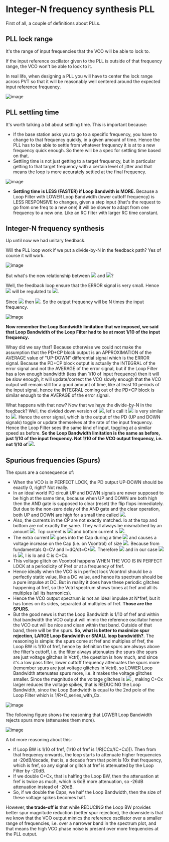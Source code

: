# Integer-N frequency synthesis PLL

First of all, a couple of definitions about PLLs.

## PLL lock range

It's the range of input frequencies that the VCO will be able to lock to.

If the input reference oscillator given to the PLL is outside of that frequency range, the VCO won't be able to lock to it.

In real life, when designing a PLL you will have to center the lock range across PVT so that it will be reasonably well centered around the expected input reference frequency.

![image](https://user-images.githubusercontent.com/95447782/164891587-b6f9058c-7ce3-4b91-a69f-41a66b1bd4de.png)



## PLL settling time

It's worth talking a bit about settling time. This is important because:

* If the base station asks you to go to a specific frequency, you have to change to that frequency quickly, in a given amount of time. Hence the PLL has to be able to settle from whatever frequency it is at to a new frequency quick enough. So there will be a spec for settling time based on that.
* Settling time is not just getting to a target frequency, but in particular getting to that target frequency with a certain level of jitter and that means the loop is more accurately settled at the final frequency.

![image](https://user-images.githubusercontent.com/95447782/164891594-c8e7ee1f-dda9-47c2-8bdc-d194644539b4.png)

* **Settling time is LESS (FASTER) if Loop Bandwith is MORE.** Because a Loop Filter with LOWER Loop Bandwidth (lower cuttoff frequency) is LESS RESPONSIVE to changes, given a step input (that's the request to go from one freq to a new one) it will be slower to adapt from one frequency to a new one. Like an RC filter with larger RC time constant.



## Integer-N frequency synthesis
Up until now we had unitary feedback.

Will the PLL loop work if we put a divide-by-N in the feedback path? Yes of course it will work.

![image](https://user-images.githubusercontent.com/95447782/164891610-fc8a2cfb-01d8-4dc7-ad5b-381f0fcee806.png)


But what's the new relationship between <img src="https://render.githubusercontent.com/render/math?math=\phi_{out}"> and <img src="https://render.githubusercontent.com/render/math?math=\phi_{ref}">?

Well, the feedback loop ensure that the ERROR signal is very small. Hence <img src="https://render.githubusercontent.com/render/math?math=\phi_{out}"> will be regulated to <img src="https://render.githubusercontent.com/render/math?math=N*\phi_{ref}">.

Since <img src="https://render.githubusercontent.com/render/math?math=\omega_{\mathrm{out}} =\frac{d}{\mathrm{dt}}\phi_{\mathrm{out}}"> then <img src="https://render.githubusercontent.com/render/math?math=\omega_{\textrm{out}} =N*\omega_{\textrm{ref}}">. So the output frequency will be N times the input frequency.

![image](https://user-images.githubusercontent.com/95447782/164891700-bb5109ee-f36b-46e7-a63c-31444f017aca.png)


**Now remember the Loop Bandwidth limitation that we imposed, we said that Loop Bandwidth of the Loop Filter had to be at most 1/10 of the input frequency.**

Whay did we say that? Because otherwise we could not make the assumption that the PD+CP block output is an APPROXIMATION of the AVERAGE value of "UP-DOWN" differential signal which is the ERROR signal. Because the PD+CP block output is actually the INTEGRAL of the error signal and not the AVERAGE of the error signal, but if the Loop Filter has a low enough bandwidth (less than 1/10 of input frequency) then it will be slow enough, it will update/correct the VCO slowly enough that the VCO output will remain still for a good amount of time, like at least 10 periods of the input signal, hence the INTEGRAL coming out of the PD+CP block is similar enough to the AVERAGE of the error signal.

What happens with that now? Now that we have the divide-by-N in the feedback? Well, the divided down version of <img src="https://render.githubusercontent.com/render/math?math=\phi_{out}">, let's call it <img src="https://render.githubusercontent.com/render/math?math=\phi_{fb}"> is very similar to <img src="https://render.githubusercontent.com/render/math?math=\phi_{ref}">. Hence the error signal, which is the output of the PD (UP and DOWN signals) toggle or update themselves at the rate of the input frequency. Hence the Loop Filter sees the same kind of input, toggling at a similar speed as before. **So the Loop Bandwidth limitation is the same as before, just 1/10 of the input frequency. Not 1/10 of the VCO output frequency, i.e. not 1/10 of <img src="https://render.githubusercontent.com/render/math?math=N*\omega_{ref}">.**



## Spurious frequencies (Spurs)

The spurs are a consequence of:

* When the VCO is in PERFECT LOCK, the PD output UP-DOWN should be exactly 0, right? Not really.
* In an ideal world PD circuit UP and DOWN signals are never supposed to be high at the same time, because when UP and DOWN are both high then the AND gate is supposed to clear (reset) the flip flops immediately. But due to the non-zero delay of the AND gate and the clear operation, both UP and DOWN are high for a small time called <img src="https://render.githubusercontent.com/render/math?math=\delta">.
* Also, the currents in the CP are not exactly matched. Io at the top and bottom are not exactly the same. They will always be mismatched by an amount <img src="https://render.githubusercontent.com/render/math?math=\Delta I_o">. Top current is <img src="https://render.githubusercontent.com/render/math?math=I_o +\frac{\Delta I_o }{2}"> and bottom current is <img src="https://render.githubusercontent.com/render/math?math=I_o -\frac{\Delta I_o }{2}">.
* The extra current <img src="https://render.githubusercontent.com/render/math?math=\Delta I_o"> goes into the Cap during a time <img src="https://render.githubusercontent.com/render/math?math=\delta"> and causes a voltage increase on the Cap (i.e. on Vcontrol) of size <img src="https://render.githubusercontent.com/render/math?math=\Delta V=\frac{\delta {*I}_o }{C+\textrm{Cx}}">. Because from fundamentals Q=CV and I=dQ/dt=C*<img src="https://render.githubusercontent.com/render/math?math=\Delta V/\Delta t">. Therefore <img src="https://render.githubusercontent.com/render/math?math=\Delta V=\Delta t*I/C"> and in our case <img src="https://render.githubusercontent.com/render/math?math=\Delta t"> is <img src="https://render.githubusercontent.com/render/math?math=\delta">, I is Io and C is C+Cx.
* This voltage glitch on Vcontrol happens WHEN THE VCO IS IN PERFECT LOCK at a periodicity of Pref or at a frequency of fref.
* Hence ideally when the VCO is in perfect lock Vcontrol should be a perfectly static value, like a DC value, and hence its spectrum should be a pure impulse at DC. But in reality it does have these periodic glitches happening at fref, so the Vctrl spectrum shows tones at fref and all its multiples (all its harmonics).
* Hence the VCO output spectrum is not an ideal impulse at N*fref, but it has tones on its sides, separated at multiples of fref. **Those are the SPURS.**
* But the good news is that the Loop Bandwidth is 1/10 of fref and within that bandwidth the VCO output will mimic the reference oscillator hence the VCO out will be nice and clean within that band. Outside of that band, there will be the spurs. **So, what is better to maximize spur rejection, LARGE Loop Bandwidth or SMALL loop bandwidth?**. The reasoning is simple: the spurs come at fref and multiples of fref, the Loop BW is 1/10 of fref, hence by definition the spurs are always above the filter's cuttoff, i.e. the filter always attenuates the spurs (the spurs are just voltage glitches in Vctrl), the question is how much, and since it's a low pass filter, lower cuttoff frequency attenuates the spurs more (remember spurs are just voltage glitches in Vctrl), so LOWER Loop Bandwidth attenuates spurs more, i.e. it makes the voltage glitches smaller. Since the magnitude of the voltage glitches is <img src="https://render.githubusercontent.com/render/math?math=\Delta V=\frac{\delta {*I}_o }{C+Cx}"> , making C+Cx larger reduces the voltage spikes, that is REDUCING the Loop Bandwidth, since the Loop Bandwidth is equal to the 2nd pole of the Loop Filter which is 1/R*C_series_with_Cx.


![image](https://user-images.githubusercontent.com/95447782/164892180-4257d237-9c2e-44da-a318-11b7bee17f4f.png)



The following figure shows the reasoning that LOWER Loop Bandwidth rejects spurs more (attenuates them more).

![image](https://user-images.githubusercontent.com/95447782/164892168-751e3950-b421-45c0-b157-87104659daf6.png)



A bit more reasoning about this:
* If Loop BW is 1/10 of fref,  (1/10 of fref is 1/R[CCx/(C+Cx)]). Then from that frequency onwards, the loop starts to attenuate higher frequencies at -20dB/decade, that is, a decade from that point is 10x that frequency, which is fref, so any signal or glitch at fref is attenuated by the Loop Filter by -20dB.
* If we double C+Cx, that is halfing the Loop BW, then the attenuation at fref is twice as much, which is 6dB more attenuation, so -26dB attenuation instead of -20dB.
* So, if we double the Caps, we half the Loop Bandwidth, then the size of these voltage spikes becomes half.

However, **the trade-off is** that while REDUCING the Loop BW provides better spur magnitude reduction (better spur rejection), the downside is that we know that the VCO output mimics the reference oscillator over a smaller range of frequencies, i.e. over a narrower band in the spectrum plot, and that means the high VCO phase noise is present over more frequencies at the PLL output.
